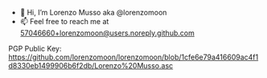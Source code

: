 - 👋 Hi, I’m Lorenzo Musso aka @lorenzomoon
- 📫 Feel free to reach me at 57046660+lorenzomoon@users.noreply.github.com

PGP Public Key: https://github.com/lorenzomoon/lorenzomoon/blob/1cfe6e79a416609ac4f1d8330eb1499906b6f2db/Lorenzo%20Musso.asc

<!---
lorenzomoon/lorenzomoon is a ✨ special ✨ repository because its `README.md` (this file) appears on your GitHub profile.
You can click the Preview link to take a look at your changes.
--->
